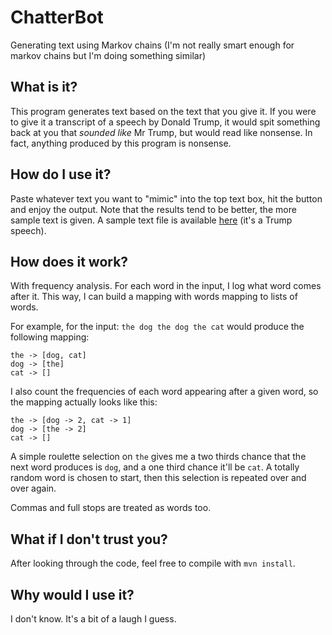# ChatterBot
Generating text using Markov chains (I'm not really smart enough for markov chains but I'm doing something similar)

## What is it?
This program generates text based on the text that you give it. If you were to give it a transcript of a speech by Donald Trump, it would spit something back at you that *sounded like* Mr Trump, but would read like nonsense. In fact, anything produced by this program is nonsense.

## How do I use it?
Paste whatever text you want to "mimic" into the top text box, hit the button and enjoy the output. Note that the results tend to be better, the more sample text is given. A sample text file is available [here](src/michaelryan/ChatterBot/sampletext) (it's a Trump speech).

## How does it work?
With frequency analysis. For each word in the input, I log what word comes after it. This way, I can build a mapping with words mapping to lists of words.

For example, for the input: `the dog the dog the cat` would produce the following mapping:
```
the -> [dog, cat]
dog -> [the]
cat -> []
```

I also count the frequencies of each word appearing after a given word, so the mapping actually looks like this:

```
the -> [dog -> 2, cat -> 1]
dog -> [the -> 2]
cat -> []
```
A simple roulette selection on `the` gives me a two thirds chance that the next word produces is `dog`, and a one third chance it'll be `cat`. A totally random word is chosen to start, then this selection is repeated over and over again.

Commas and full stops are treated as words too.

## What if I don't trust you?
After looking through the code, feel free to compile with `mvn install`.

## Why would I use it?
I don't know. It's a bit of a laugh I guess.
